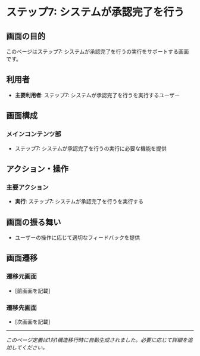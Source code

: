 # ステップ7: システムが承認完了を行う

## 画面の目的
このページはステップ7: システムが承認完了を行うの実行をサポートする画面です。

## 利用者
- **主要利用者**: ステップ7: システムが承認完了を行うを実行するユーザー

## 画面構成

### メインコンテンツ部
- ステップ7: システムが承認完了を行うの実行に必要な機能を提供

## アクション・操作

### 主要アクション
- **実行**: ステップ7: システムが承認完了を行うを実行する

## 画面の振る舞い
- ユーザーの操作に応じて適切なフィードバックを提供

## 画面遷移

### 遷移元画面
- [前画面を記載]

### 遷移先画面
- [次画面を記載]

---
*このページ定義は1対1構造移行時に自動生成されました。必要に応じて詳細を追加してください。*
